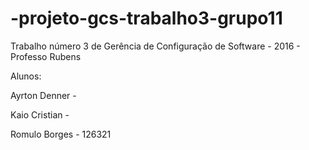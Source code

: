 # -projeto-gcs-trabalho3-grupo11
Trabalho número 3 de Gerência de Configuração de Software - 2016 - Professo Rubens

Alunos:

Ayrton Denner -

Kaio Cristian - 

Romulo Borges - 126321

